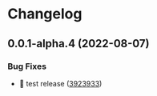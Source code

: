 # Changelog

## 0.0.1-alpha.4 (2022-08-07)


### Bug Fixes

* 🐛 test release ([3923933](https://github.com/WayneGongCN/node-flow/commit/3923933e7da08ae8f2eac1439832ae197219cf58))
